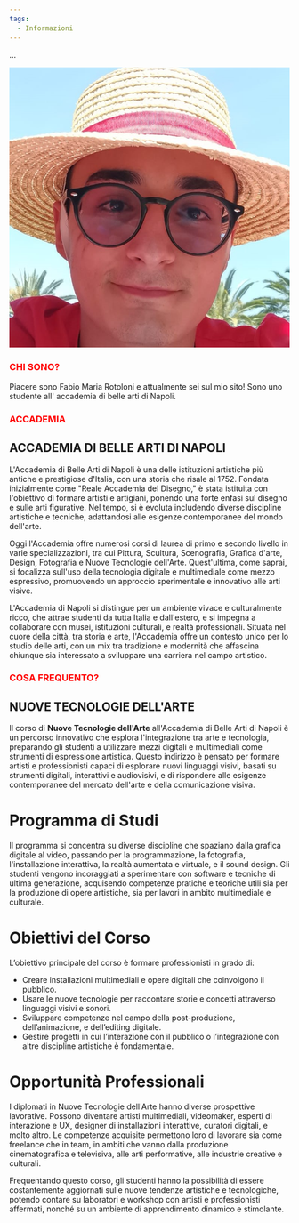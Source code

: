 ```yaml
---
tags:
  - Informazioni
---
```


...

![CIAO](<FOTO PER SITO.jpg>)

### <font color="red">CHI SONO?</font></li>

Piacere sono Fabio Maria Rotoloni e attualmente sei sul mio sito!
Sono uno studente all' accademia di belle arti di Napoli.

### <font color="red">ACCADEMIA</font></li>

## ACCADEMIA DI BELLE ARTI DI NAPOLI

L'Accademia di Belle Arti di Napoli è una delle istituzioni artistiche più antiche e prestigiose d'Italia, con una storia che risale al 1752. Fondata inizialmente come "Reale Accademia del Disegno," è stata istituita con l'obiettivo di formare artisti e artigiani, ponendo una forte enfasi sul disegno e sulle arti figurative. Nel tempo, si è evoluta includendo diverse discipline artistiche e tecniche, adattandosi alle esigenze contemporanee del mondo dell'arte.

Oggi l'Accademia offre numerosi corsi di laurea di primo e secondo livello in varie specializzazioni, tra cui Pittura, Scultura, Scenografia, Grafica d'arte, Design, Fotografia e Nuove Tecnologie dell'Arte. Quest'ultima, come saprai, si focalizza sull'uso della tecnologia digitale e multimediale come mezzo espressivo, promuovendo un approccio sperimentale e innovativo alle arti visive. 

L'Accademia di Napoli si distingue per un ambiente vivace e culturalmente ricco, che attrae studenti da tutta Italia e dall'estero, e si impegna a collaborare con musei, istituzioni culturali, e realtà professionali. Situata nel cuore della città, tra storia e arte, l'Accademia offre un contesto unico per lo studio delle arti, con un mix tra tradizione e modernità che affascina chiunque sia interessato a sviluppare una carriera nel campo artistico.

### <font color="red">COSA FREQUENTO?</font></li>

## NUOVE TECNOLOGIE DELL'ARTE

Il corso di **Nuove Tecnologie dell'Arte** all'Accademia di Belle Arti di Napoli è un percorso innovativo che esplora l'integrazione tra arte e tecnologia, preparando gli studenti a utilizzare mezzi digitali e multimediali come strumenti di espressione artistica. Questo indirizzo è pensato per formare artisti e professionisti capaci di esplorare nuovi linguaggi visivi, basati su strumenti digitali, interattivi e audiovisivi, e di rispondere alle esigenze contemporanee del mercato dell'arte e della comunicazione visiva.

# Programma di Studi
Il programma si concentra su diverse discipline che spaziano dalla grafica digitale al video, passando per la programmazione, la fotografia, l'installazione interattiva, la realtà aumentata e virtuale, e il sound design. Gli studenti vengono incoraggiati a sperimentare con software e tecniche di ultima generazione, acquisendo competenze pratiche e teoriche utili sia per la produzione di opere artistiche, sia per lavori in ambito multimediale e culturale.

# Obiettivi del Corso
L’obiettivo principale del corso è formare professionisti in grado di:
- Creare installazioni multimediali e opere digitali che coinvolgono il pubblico.
- Usare le nuove tecnologie per raccontare storie e concetti attraverso linguaggi visivi e sonori.
- Sviluppare competenze nel campo della post-produzione, dell’animazione, e dell’editing digitale.
- Gestire progetti in cui l’interazione con il pubblico o l’integrazione con altre discipline artistiche è fondamentale.

# Opportunità Professionali
I diplomati in Nuove Tecnologie dell'Arte hanno diverse prospettive lavorative. Possono diventare artisti multimediali, videomaker, esperti di interazione e UX, designer di installazioni interattive, curatori digitali, e molto altro. Le competenze acquisite permettono loro di lavorare sia come freelance che in team, in ambiti che vanno dalla produzione cinematografica e televisiva, alle arti performative, alle industrie creative e culturali.

Frequentando questo corso, gli studenti hanno la possibilità di essere costantemente aggiornati sulle nuove tendenze artistiche e tecnologiche, potendo contare su laboratori e workshop con artisti e professionisti affermati, nonché su un ambiente di apprendimento dinamico e stimolante.